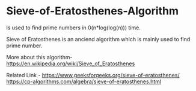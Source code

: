 # Sieve-of-Eratosthenes-Algorithm
Is used to find prime numbers in 0(n*log(log(n))) time.


Sieve of Eratosthenes is an anciend algorithm which is mainly used to find prime number.

More about this algorithm- https://en.wikipedia.org/wiki/Sieve_of_Eratosthenes

Related Link - https://www.geeksforgeeks.org/sieve-of-eratosthenes/  https://cp-algorithms.com/algebra/sieve-of-eratosthenes.html


  
